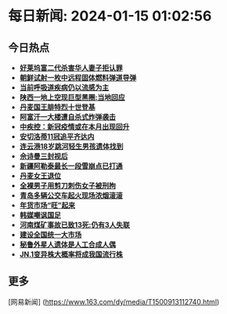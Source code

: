 
# 每日新闻: 2024-01-15 01:02:56
## 今日热点

- **[好莱坞富二代杀害华人妻子拒认罪](https://www.163.com/search?keyword=%E5%A5%BD%E8%8E%B1%E5%9D%9E%E5%AF%8C%E4%BA%8C%E4%BB%A3%E6%9D%80%E5%AE%B3%E5%8D%8E%E4%BA%BA%E5%A6%BB%E5%AD%90%E6%8B%92%E8%AE%A4%E7%BD%AA)**
- **[朝鲜试射一枚中远程固体燃料弹道导弹](https://www.163.com/search?keyword=%E6%9C%9D%E9%B2%9C%E8%AF%95%E5%B0%84%E4%B8%80%E6%9E%9A%E4%B8%AD%E8%BF%9C%E7%A8%8B%E5%9B%BA%E4%BD%93%E7%87%83%E6%96%99%E5%BC%B9%E9%81%93%E5%AF%BC%E5%BC%B9)**
- **[当前呼吸道疾病仍以流感为主](https://www.163.com/search?keyword=%E5%BD%93%E5%89%8D%E5%91%BC%E5%90%B8%E9%81%93%E7%96%BE%E7%97%85%E4%BB%8D%E4%BB%A5%E6%B5%81%E6%84%9F%E4%B8%BA%E4%B8%BB)**
- **[陕西一地上空现巨型黑圈:当地回应](https://www.163.com/search?keyword=%E9%99%95%E8%A5%BF%E4%B8%80%E5%9C%B0%E4%B8%8A%E7%A9%BA%E7%8E%B0%E5%B7%A8%E5%9E%8B%E9%BB%91%E5%9C%88+%E5%BD%93%E5%9C%B0%E5%9B%9E%E5%BA%94)**
- **[丹麦国王腓特烈十世登基](https://www.163.com/search?keyword=%E4%B8%B9%E9%BA%A6%E5%9B%BD%E7%8E%8B%E8%85%93%E7%89%B9%E7%83%88%E5%8D%81%E4%B8%96%E7%99%BB%E5%9F%BA)**
- **[阿富汗一大楼遭自杀式炸弹袭击](https://www.163.com/search?keyword=%E9%98%BF%E5%AF%8C%E6%B1%97%E4%B8%80%E5%A4%A7%E6%A5%BC%E9%81%AD%E8%87%AA%E6%9D%80%E5%BC%8F%E7%82%B8%E5%BC%B9%E8%A2%AD%E5%87%BB)**
- **[中疾控：新冠疫情或在本月出现回升](https://www.163.com/search?keyword=%E4%B8%AD%E7%96%BE%E6%8E%A7%EF%BC%9A%E6%96%B0%E5%86%A0%E7%96%AB%E6%83%85%E6%88%96%E5%9C%A8%E6%9C%AC%E6%9C%88%E5%87%BA%E7%8E%B0%E5%9B%9E%E5%8D%87)**
- **[安切洛蒂11冠追平齐达内](https://www.163.com/search?keyword=%E5%AE%89%E5%88%87%E6%B4%9B%E8%92%8211%E5%86%A0%E8%BF%BD%E5%B9%B3%E9%BD%90%E8%BE%BE%E5%86%85)**
- **[连云港18岁跳河轻生男孩遗体找到](https://www.163.com/search?keyword=%E8%BF%9E%E4%BA%91%E6%B8%AF18%E5%B2%81%E8%B7%B3%E6%B2%B3%E8%BD%BB%E7%94%9F%E7%94%B7%E5%AD%A9%E9%81%97%E4%BD%93%E6%89%BE%E5%88%B0)**
- **[佘诗曼三封视后](https://www.163.com/search?keyword=%E4%BD%98%E8%AF%97%E6%9B%BC%E4%B8%89%E5%B0%81%E8%A7%86%E5%90%8E)**
- **[新疆阿勒泰最长一段雪崩点已打通](https://www.163.com/search?keyword=%E6%96%B0%E7%96%86%E9%98%BF%E5%8B%92%E6%B3%B0%E6%9C%80%E9%95%BF%E4%B8%80%E6%AE%B5%E9%9B%AA%E5%B4%A9%E7%82%B9%E5%B7%B2%E6%89%93%E9%80%9A)**
- **[丹麦女王退位](https://www.163.com/search?keyword=%E4%B8%B9%E9%BA%A6%E5%A5%B3%E7%8E%8B%E9%80%80%E4%BD%8D)**
- **[全裸男子用剪刀刺伤女子被刑拘](https://www.163.com/search?keyword=%E5%85%A8%E8%A3%B8%E7%94%B7%E5%AD%90%E7%94%A8%E5%89%AA%E5%88%80%E5%88%BA%E4%BC%A4%E5%A5%B3%E5%AD%90%E8%A2%AB%E5%88%91%E6%8B%98)**
- **[青岛多辆公交车起火现场浓烟滚滚](https://www.163.com/search?keyword=%E9%9D%92%E5%B2%9B%E5%A4%9A%E8%BE%86%E5%85%AC%E4%BA%A4%E8%BD%A6%E8%B5%B7%E7%81%AB%E7%8E%B0%E5%9C%BA%E6%B5%93%E7%83%9F%E6%BB%9A%E6%BB%9A)**
- **[年货市场“旺”起来](https://www.163.com/search?keyword=%E5%B9%B4%E8%B4%A7%E5%B8%82%E5%9C%BA%E2%80%9C%E6%97%BA%E2%80%9D%E8%B5%B7%E6%9D%A5)**
- **[韩媒嘲讽国足](https://www.163.com/search?keyword=%E9%9F%A9%E5%AA%92%E5%98%B2%E8%AE%BD%E5%9B%BD%E8%B6%B3)**
- **[河南煤矿事故已致13死:仍有3人失联](https://www.163.com/search?keyword=%E6%B2%B3%E5%8D%97%E7%85%A4%E7%9F%BF%E4%BA%8B%E6%95%85%E5%B7%B2%E8%87%B413%E6%AD%BB+%E4%BB%8D%E6%9C%893%E4%BA%BA%E5%A4%B1%E8%81%94)**
- **[建设全国统一大市场](https://www.163.com/search?keyword=%E5%BB%BA%E8%AE%BE%E5%85%A8%E5%9B%BD%E7%BB%9F%E4%B8%80%E5%A4%A7%E5%B8%82%E5%9C%BA)**
- **[秘鲁外星人遗体是人工合成人偶](https://www.163.com/search?keyword=%E7%A7%98%E9%B2%81%E5%A4%96%E6%98%9F%E4%BA%BA%E9%81%97%E4%BD%93%E6%98%AF%E4%BA%BA%E5%B7%A5%E5%90%88%E6%88%90%E4%BA%BA%E5%81%B6)**
- **[JN.1变异株大概率将成我国流行株](https://www.163.com/search?keyword=JN.1%E5%8F%98%E5%BC%82%E6%A0%AA%E5%A4%A7%E6%A6%82%E7%8E%87%E5%B0%86%E6%88%90%E6%88%91%E5%9B%BD%E6%B5%81%E8%A1%8C%E6%A0%AA)**

## 更多
[网易新闻] (https://www.163.com/dy/media/T1500913112740.html)
